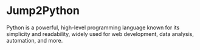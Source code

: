 # Jump2Python
Python is a powerful, high-level programming language known for its simplicity and readability, widely used for web development, data analysis, automation, and more.
